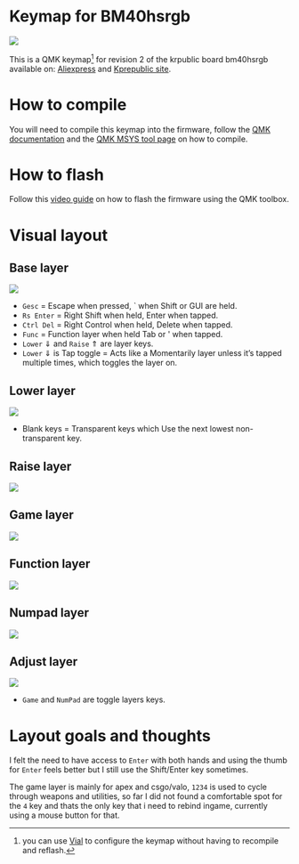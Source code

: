 # Keymap for BM40hsrgb
    
![](https://i.imgur.com/pRpfnwDh.jpg)
    
    
This is a QMK keymap[^1] for revision 2 of the krpublic board bm40hsrgb available on: [Aliexpress](https://www.aliexpress.com/item/4001147779116.html) and [Kprepublic site](https://kprepublic.com/collections/bm40/products/bm40-rgb-40-hot-swap-custom-mechanical-keyboard-pcb-qmk-underglow-type-c-planck).

# How to compile
You will need to compile this keymap into the firmware, follow the [QMK documentation](https://docs.qmk.fm/#/) and the [QMK MSYS tool page](https://msys.qmk.fm/) on how to compile.

# How to flash
Follow this [video guide](https://www.youtube.com/watch?v=fuBJbdCFF0Q) on how to flash the firmware using the QMK toolbox.

# Visual layout

## Base layer
![](https://i.imgur.com/AgYYdmf.png)

- `Gesc` = Escape when pressed, ` when Shift or GUI are held.
- `Rs Enter` = Right Shift when held, Enter when tapped.
- `Ctrl Del` = Right Control when held, Delete when tapped.
- `Func` = Function layer when held Tab or ' when tapped.
- `Lower` &dArr; and `Raise` &uArr; are layer keys.
- `Lower` &dArr; is Tap toggle = Acts like a Momentarily layer unless it’s tapped multiple times, which toggles the layer on.

## Lower layer
![](https://i.imgur.com/GOksdqy.png)

- Blank keys = Transparent keys which Use the next lowest non-transparent key.

## Raise layer
![](https://i.imgur.com/Wlo6rt7.png)

## Game layer
![](https://i.imgur.com/Ztdug7j.png)

## Function layer
![](https://i.imgur.com/KRMlVCb.png)

## Numpad layer
![](https://i.imgur.com/XVSix4N.png)

## Adjust layer
![](https://i.imgur.com/gSINZML.png)

- `Game` and `NumPad` are toggle layers keys.


# Layout goals and thoughts
I felt the need to have access to `Enter` with both hands and using the thumb for `Enter` feels better but I still use the Shift/Enter key sometimes.

The game layer is mainly for apex and csgo/valo, `1234` is used to cycle through weapons and utilities, so far I did not found a comfortable spot for the `4` key and thats the only key that i need to rebind ingame, currently using a mouse button for that.



  [^1]: you can use [Vial](https://github.com/vial-kb/vial-gui) to configure the keymap without having to recompile and reflash.


